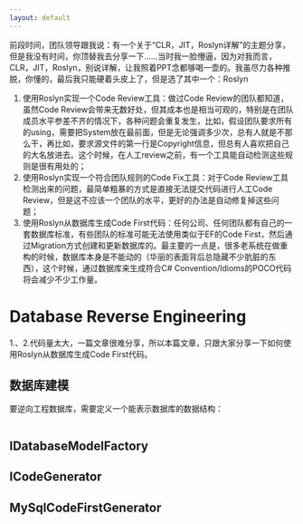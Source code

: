 ```yaml
---
layout: default
---
```


前段时间，团队领导跟我说：有一个关于“CLR，JIT，Roslyn详解”的主题分享，但是我没有时间，你顶替我去分享一下……当时我一脸懵逼，因为对我而言，CLR，JIT，Roslyn，别说详解，让我照着PPT念都够喝一壶的。我虽尽力各种推脱，你懂的，最后我只能硬着头皮上了，但是选了其中一个：Roslyn
1. 使用Roslyn实现一个Code Review工具：做过Code Review的团队都知道，虽然Code Review会带来无数好处，但其成本也是相当可观的，特别是在团队成员水平参差不齐的情况下，各种问题会重复发生，比如，假设团队要求所有的using，需要把System放在最前面，但是无论强调多少次，总有人就是不那么干，再比如，要求源文件的第一行是Copyright信息，但总有人喜欢把自己的大名放进去。这个时候，在人工review之前，有一个工具能自动检测这些规则是很有用处的；
2. 使用Roslyn实现一个符合团队规则的Code Fix工具：对于Code Review工具检测出来的问题，最简单粗暴的方式是直接无法提交代码进行人工Code Review，但是这不应该一个团队的水平，更好的办法是自动修复掉这些问题；
3. 使用Roslyn从数据库生成Code First代码：任何公司、任何团队都有自己的一套数据库标准，有些团队的标准可能无法使用类似于EF的Code First，然后通过Migration方式创建和更新数据库的。最主要的一点是，很多老系统在做重构的时候，数据库本身是不能动的（华丽的表面背后总隐藏不少肮脏的东西），这个时候，通过数据库来生成符合C# Convention/Idioms的POCO代码将会减少不少工作量。

# Database Reverse Engineering
1.、2.代码量太大，一篇文章很难分享，所以本篇文章，只跟大家分享一下如何使用Roslyn从数据库生成Code First代码。

## 数据库建模

要逆向工程数据库，需要定义一个能表示数据库的数据结构：

```csharp

```

## IDatabaseModelFactory

## ICodeGenerator

## MySqlCodeFirstGenerator

##  